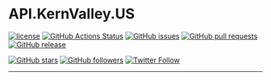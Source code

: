 # API.KernValley.US

[![license](https://img.shields.io/github/license/shgysk8zer0/api.chriszuber.com.svg)](./LICENSE)
[![GitHub Actions Status](https://github.com/shgysk8zer0/api.chriszuber.com/workflows/PHP%20Lint/badge.svg)](https://github.com/shgysk8zer0/api.chriszuber.com/actions)
[![GitHub issues](https://img.shields.io/github/issues/shgysk8zer0/api.chriszuber.com.svg)](https://github.com/shgysk8zer0/api.chriszuber.com/issues)
[![GitHub pull requests](https://img.shields.io/github/issues-pr/shgysk8zer0/api.chriszuber.com.svg)](https://github.com/shgysk8zer0/api.chriszuber.com/pulls)
[![GitHub release](https://img.shields.io/github/release/shgysk8zer0/api.chriszuber.com.svg)](https://github.com/shgysk8zer0/api.chriszuber.com/releases)

[![GitHub stars](https://img.shields.io/github/stars/shgysk8zer0/api.chriszuber.com.svg?style=social&label=Star&logo=github)](https://github.com/shgysk8zer0/api.chriszuber.com#fork-destination-box)
[![GitHub followers](https://img.shields.io/github/followers/shgysk8zer0.svg?style=social&label=Follow&logo=github)](https://github.com/shgysk8zer0)
[![Twitter Follow](https://img.shields.io/twitter/follow/shgysk8zer0.svg?style=social&label=Follow&logo=twitter)](https://twitter.com/shgysk8zer0)
- - -

